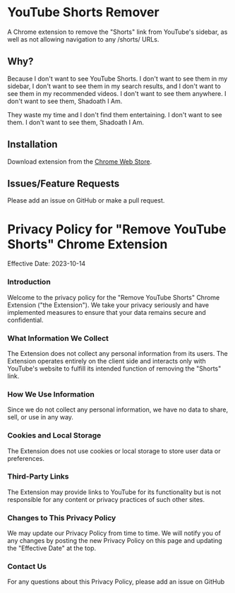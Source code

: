 # YouTube Shorts Remover

A Chrome extension to remove the "Shorts" link from YouTube's sidebar, as well as not allowing navigation to any /shorts/ URLs.

## Why?

Because I don't want to see YouTube Shorts. I don't want to see them in my sidebar, I don't want to see them in my search results, and I don't want to see them in my recommended videos. I don't want to see them anywhere. I don't want to see them, Shadoath I Am.

They waste my time and I don't find them entertaining. I don't want to see them. I don't want to see them, Shadoath I Am.

## Installation

Download extension from the [Chrome Web Store](https://chrome.google.com/webstore/detail/remove-youtube-shorts/kgjgddnghejpaeoleemocohfjmjhpihk).

## Issues/Feature Requests

Please add an issue on GitHub or make a pull request.

# Privacy Policy for "Remove YouTube Shorts" Chrome Extension

Effective Date: 2023-10-14

### Introduction

Welcome to the privacy policy for the "Remove YouTube Shorts" Chrome Extension ("the Extension"). We take your privacy seriously and have implemented measures to ensure that your data remains secure and confidential.

### What Information We Collect

The Extension does not collect any personal information from its users. The Extension operates entirely on the client side and interacts only with YouTube's website to fulfill its intended function of removing the "Shorts" link.

### How We Use Information

Since we do not collect any personal information, we have no data to share, sell, or use in any way.

### Cookies and Local Storage

The Extension does not use cookies or local storage to store user data or preferences.

### Third-Party Links

The Extension may provide links to YouTube for its functionality but is not responsible for any content or privacy practices of such other sites.

### Changes to This Privacy Policy

We may update our Privacy Policy from time to time. We will notify you of any changes by posting the new Privacy Policy on this page and updating the "Effective Date" at the top.

### Contact Us

For any questions about this Privacy Policy, please add an issue on GitHub
